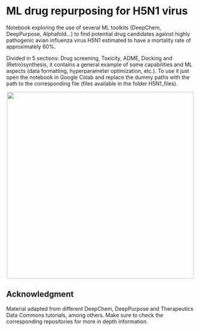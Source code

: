 # ML drug repurposing for H5N1 virus

Notebook exploring the use of several ML toolkits (DeepChem, DeepPurpose, Alphafold...) to find potential drug candidates against highly pathogenic avian influenza virus H5N1 estimated to have a mortality rate of approximately 60%.

Divided in 5 sections: Drug screening, Toxicity, ADME, Docking and (Retro)synthesis, it contains a general example of some capabilities and ML aspects (data formatting, hyperparameter optimization, etc.). To use it just open the notebook in Google Colab and replace the dummy paths with the path to the corresponding file (files available in the folder H5N1_files).

<p align="center">
<img src="https://user-images.githubusercontent.com/108660081/187655365-b5913c67-3843-4405-b4ae-b8cd9fb9aa7e.png" width="500" height="500">
</p>

## Acknowledgment
Material adapted from different DeepChem, DeepPurpose and Therapeutics Data Commons tutorials, among others. Make sure to check the corresponding repositories for more in depth information.
